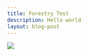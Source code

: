 ```yaml
---
title: Forestry Test
description: Hello world
layout: blog-post
---
```

![](../uploads/tumblr_nwaoborcSD1r6mt8go1_500.png)